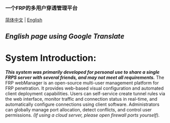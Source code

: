 ### 一个FRP的多用户穿透管理平台

[简体中文](README.md)
|
[English](README_en.md)

## ***English page using Google Translate***

# System Introduction:
***This system was primarily developed for personal use to share a single FRPS server with several friends, and may not meet all requirements.***
The FRP webManager is an open-source multi-user management platform for FRP penetration. It provides web-based visual configuration and automated client deployment capabilities. Users can self-service create tunnel rules via the web interface, monitor traffic and connection status in real-time, and automatically configure connections using client software. Administrators can globally manage port allocation, detect conflicts, and control user permissions.  *(If using a cloud server, please open firewall ports yourself).* 
